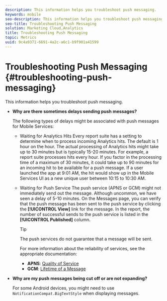 ```yaml
---
description: This information helps you troubleshoot push messaging.
keywords: mobile
seo-description: This information helps you troubleshoot push messaging.
seo-title: Troubleshooting Push Messaging
solution: Marketing Cloud,Analytics
title: Troubleshooting Push Messaging
topic: Metrics
uuid: 9c4a9371-6691-4a2c-a6c1-b9f901a41599
---
```


# Troubleshooting Push Messaging {#troubleshooting-push-messaging}

This information helps you troubleshoot push messaging.

* **Why are there sometimes delays sending push messages?**

  The following types of delays might be associated with push messages for Mobile Services:  

  * Waiting for Analytics Hits
    Every report suite has a setting to determine when to process incoming Analytics hits. The default is 1 hour on the hour. The actual processing of Analytics hits might take up to 30 minutes but is typically 15-20 minutes. For example, a report suite processes hits every hour. If you factor in the processing time of a maximum of 30 minutes, it could take up to 90 minutes for an incoming hit to be available for a push message. If a user launched the app at 9:01 AM, the hit would show up in the Mobile Services UI as a new unique user between 10:15 to 10:30 AM.

  * Waiting for Push Service
    The push service (APNS or GCM) might not immediately send out the message. Although uncommon, we have seen a delay of 5-10 minutes. On the Messages page, you can verify that the push message has been sent to the push service by clicking the **[!UICONTROL View]** link for the message. In the report, the number of successful sends to the push service is listed in the **[!UICONTROL Published]** column.  
    >[!TIP]
    >
    >The push services do not guarantee that a message will be sent.
  
    For more information about the reliability of services, see the appropriate documentation: 
    * **APNS**: [Quality of Service](https://developer.apple.com/library/content/documentation/NetworkingInternet/Conceptual/RemoteNotificationsPG/APNSOverview.html#//apple_ref/doc/uid/TP40008194-CH8-SW5)
    * **GCM**: [Lifetime of a Message](https://developers.google.com/cloud-messaging/concept-options#lifetime)

* **Why are my push messages being cut off or are not expanding?**

  For some Android devices, you might need to use `NotificationCompat.BigTextStyle` when displaying messages. 